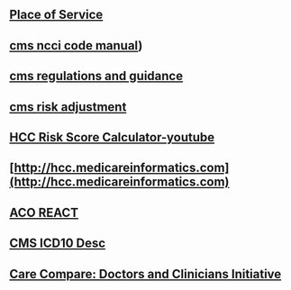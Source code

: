 ## [Place of Service](https://www.cms.gov/Medicare/Coding/place-of-service-codes/Place_of_Service_Code_Set)

## [cms ncci code manual](https://www.cms.gov/medicare/national-correct-coding-initiative-edits/ncci-policy-manual-medicare)) 

## [cms regulations and guidance](https://www.cms.gov/regulations-and-guidance/regulations-and-guidance)

## [cms risk adjustment](https://csscoperations.com/internet/csscw3.nsf/RiskAdjustmentMethodologyTranscript.pdf)

## [HCC Risk Score Calculator-youtube](https://youtu.be/cKsm5jOsPjk)

## [http://hcc.medicareinformatics.com](http://hcc.medicareinformatics.com)

## [ACO REACT](https://innovation.cms.gov/innovation-models/aco-reach)   

## [CMS ICD10 Desc](https://www.cms.gov/Medicare/Coding/ICD10)

## [Care Compare: Doctors and Clinicians Initiative](https://www.cms.gov/Medicare/Quality-Initiatives-Patient-Assessment-Instruments/Care-Compare-DAC-Initiative)
